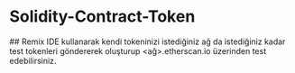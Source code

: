 # Solidity-Contract-Token

## Remix IDE kullanarak kendi tokeninizi istediğiniz ağ da istediğiniz kadar test tokenleri göndererek oluşturup <ağ>.etherscan.io üzerinden test edebilirsiniz.
